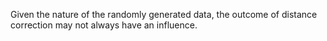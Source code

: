 Given the nature of the randomly generated data, the outcome of distance correction may not always have an influence.

